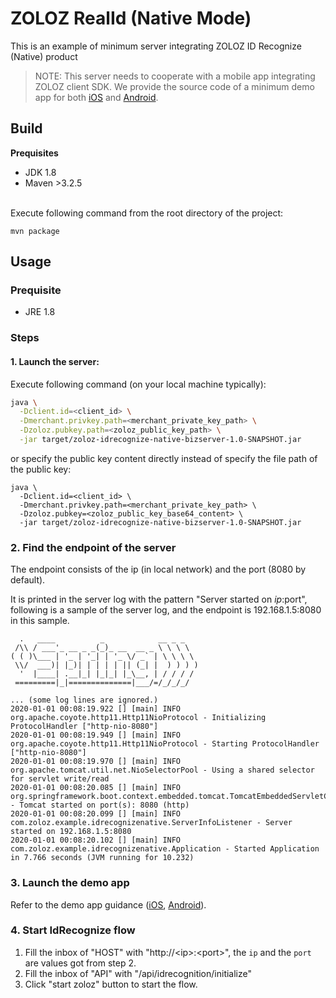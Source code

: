 # ZOLOZ RealId (Native Mode) 

This is an example of minimum server integrating ZOLOZ ID Recognize (Native) product
> NOTE: This server needs to cooperate with a mobile app integrating ZOLOZ client SDK. We provide the source code of a minimum demo app for both [iOS](https://github.com/zoloz-pte-ltd/zoloz-demo-ios) and [Android](https://github.com/zoloz-pte-ltd/zoloz-demo-android).

## Build
**Prequisites**

- JDK 1.8
- Maven >3.2.5

<br />Execute following command from the root directory of the project:
```shell
mvn package
```

## Usage
### Prequisite
- JRE 1.8

### Steps
#### 1. Launch the server:
Execute following command (on your local machine typically):
    
```sh
java \
  -Dclient.id=<client_id> \
  -Dmerchant.privkey.path=<merchant_private_key_path> \
  -Dzoloz.pubkey.path=<zoloz_public_key_path> \
  -jar target/zoloz-idrecognize-native-bizserver-1.0-SNAPSHOT.jar
```
 
 or specify the public key content directly instead of specify the file path of the public key:
 ```shell
 java \
   -Dclient.id=<client_id> \
   -Dmerchant.privkey.path=<merchant_private_key_path> \
   -Dzoloz.pubkey=<zoloz_public_key_base64_content> \
   -jar target/zoloz-idrecognize-native-bizserver-1.0-SNAPSHOT.jar
 ```
 
 ### 2. Find the endpoint of the server
 
 The endpoint consists of the ip (in local network) and the port (8080 by default). 
 
 It is printed in the server log with the pattern "Server started on $ip:$port", following is a sample of the server log, and the endpoint is 192.168.1.5:8080 in this sample.
 ```plain
   .   ____          _            __ _ _
  /\\ / ___'_ __ _ _(_)_ __  __ _ \ \ \ \
 ( ( )\___ | '_ | '_| | '_ \/ _` | \ \ \ \
  \\/  ___)| |_)| | | | | || (_| |  ) ) ) )
   '  |____| .__|_| |_|_| |_\__, | / / / /
  =========|_|==============|___/=/_/_/_/
 
 ... (some log lines are ignored.)
 2020-01-01 00:08:19.922 [] [main] INFO  org.apache.coyote.http11.Http11NioProtocol - Initializing ProtocolHandler ["http-nio-8080"]
 2020-01-01 00:08:19.949 [] [main] INFO  org.apache.coyote.http11.Http11NioProtocol - Starting ProtocolHandler ["http-nio-8080"]
 2020-01-01 00:08:19.970 [] [main] INFO  org.apache.tomcat.util.net.NioSelectorPool - Using a shared selector for servlet write/read
 2020-01-01 00:08:20.085 [] [main] INFO  org.springframework.boot.context.embedded.tomcat.TomcatEmbeddedServletContainer - Tomcat started on port(s): 8080 (http)
 2020-01-01 00:08:20.099 [] [main] INFO  com.zoloz.example.idrecognizenative.ServerInfoListener - Server started on 192.168.1.5:8080
 2020-01-01 00:08:20.102 [] [main] INFO  com.zoloz.example.idrecognizenative.Application - Started Application in 7.766 seconds (JVM running for 10.232)
 ```
 
### 3. Launch the demo app
Refer to the demo app guidance ([iOS](https://github.com/zoloz-pte-ltd/zoloz-demo-ios), [Android](https://github.com/zoloz-pte-ltd/zoloz-demo-android)).

### 4. Start IdRecognize flow
1. Fill the inbox of "HOST" with "http://\<ip\>:\<port\>", the `ip` and the `port` are values got from step 2.
2. Fill the inbox of "API" with "/api/idrecognition/initialize"
3. Click "start zoloz" button to start the flow.
